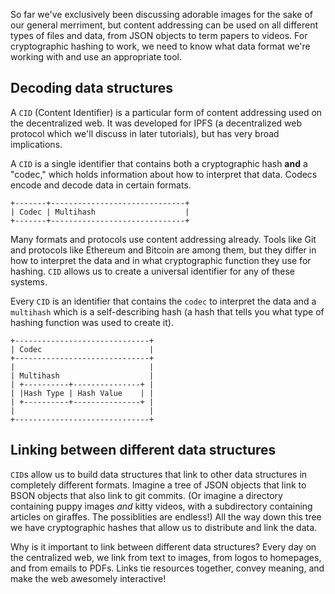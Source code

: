 
So far we've exclusively been discussing adorable images for the sake of our general
merriment, but content addressing can be used on all different types of files and data,
from JSON objects to term papers to videos. For cryptographic hashing to work, we need
to know what data format we're working with and use an appropriate tool.

## Decoding data structures

A `CID` (Content Identifier) is a particular form of content addressing used on the decentralized web. It was developed for
IPFS (a decentralized web protocol which we'll discuss in later tutorials), but has very broad implications.

A `CID` is a single identifier that contains both a cryptographic hash **and**
a "codec," which holds information about how to interpret that data. Codecs encode and
decode data in certain formats.

```
+-------+------------------------------+
| Codec | Multihash                    |
+-------+------------------------------+
```

Many formats and protocols use content addressing already. Tools like Git and protocols like Ethereum and Bitcoin are among them, but they differ in how to interpret the data and in what cryptographic function they use for hashing. `CID` allows us to create a universal identifier for any of these systems.

Every `CID` is an identifier that contains the `codec` to interpret the data and a `multihash` which is a self-describing hash (a hash that tells you what type of hashing function was used to create it).

```
+------------------------------+
| Codec                        |
+------------------------------+
|                              |
| Multihash                    |
| +----------+---------------+ |
| |Hash Type | Hash Value    | |
| +----------+---------------+ |
|                              |
+------------------------------+
```

## Linking between different data structures

`CID`s allow us to build data structures that link to other data structures
in completely different formats. Imagine a tree of JSON objects that link
to BSON objects that also link to git commits. (Or imagine a directory containing
puppy images <em>and</em> kitty videos, with a subdirectory containing articles on
giraffes. The possiblities are endless!) All the way down this tree we
have cryptographic hashes that allow us to distribute and link the data.

Why is it important to link between different data structures? Every day on the centralized web,
we link from text to images, from logos to homepages, and from emails to PDFs.
Links tie resources together, convey meaning, and make the web awesomely interactive!
